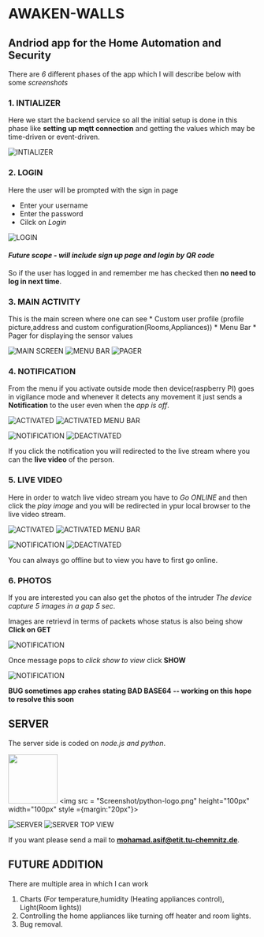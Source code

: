 # AWAKEN-WALLS

## Andriod app for the Home Automation and Security

There are *6* different phases of the app which I will describe below with some *screenshots*

### 1. INTIALIZER

Here we start the backend service so all the initial setup is done in this phase like **setting up mqtt connection** and getting
the values which may be time-driven or event-driven.

![INTIALIZER](Screenshot/Intializer.png)


### 2. LOGIN

Here the user will be prompted with the sign in page
  * Enter your username
  * Enter the password 
  * Cilck on *Login* 

![LOGIN](Screenshot/Login.png) 

#### *Future scope - will include sign up page and login by QR code*

So if the user has logged in and remember me has checked then **no need to log in next time**.

### 3. MAIN ACTIVITY
  
  This is the main screen where one can see
    * Custom user profile (profile picture,address and custom configuration(Rooms,Appliances))
    * Menu Bar
    * Pager for displaying the sensor values

![MAIN SCREEN](Screenshot/Mainscreen.png)     ![MENU BAR](Screenshot/MenuItems.png)  ![PAGER](Screenshot/Pager.png)

### 4. NOTIFICATION
	
From the menu if you activate outside mode then device(raspberry PI) goes in vigilance mode and whenever it detects any movement it just sends a **Notification** to the user even when the *app is off*.

![ACTIVATED](Screenshot/Activated.png)     ![ACTIVATED MENU BAR](Screenshot/ActivatedMenu.png)


![NOTIFICATION](Screenshot/Notification.png)     ![DEACTIVATED](Screenshot/Deactivated.png)

If you click the notification you will redirected to the live stream where you can the **live video** of the person.

### 5. LIVE VIDEO

Here in order to watch live video stream you have to *Go ONLINE* and then click the *play image* and you will be redirected in ypur local browser to the live video stream.

![ACTIVATED](Screenshot/LiveVideo.png)     ![ACTIVATED MENU BAR](Screenshot/Error.png)


![NOTIFICATION](Screenshot/GoingOnline.png)     ![DEACTIVATED](Screenshot/OnlineStream.png)

You can always go offline but to view you have to first go online.

### 6. PHOTOS

If you are interested you can also get the photos of the intruder *The device capture 5 images in a gap 5 sec*.

Images are retrievd in terms of packets whose status is also being show **Click on GET**

![NOTIFICATION](Screenshot/Fetching.png)

Once message pops to *click show to view* click **SHOW**

![NOTIFICATION](Screenshot/Show.png)

**BUG sometimes app crahes stating BAD BASE64 -- working on this hope to resolve this soon**
	
## SERVER

The server side is coded on *node.js and python*.

<img src = "Screenshot/node_js.png" height="100px" width="100px">    <img src = "Screenshot/python-logo.png" height="100px" width="100px" style ={margin:"20px"}> 

![SERVER](Screenshot/Server.jpg)     ![SERVER TOP VIEW](Screenshot/ServerTop.jpg)

If you want please send a mail to **mohamad.asif@etit.tu-chemnitz.de**.

## FUTURE ADDITION

There are multiple area in which I can work

1. Charts (For temperature,humidity (Heating appliances control), Light(Room lights))
2. Controlling the home appliances like turning off heater and room lights.
3. Bug removal.


	
